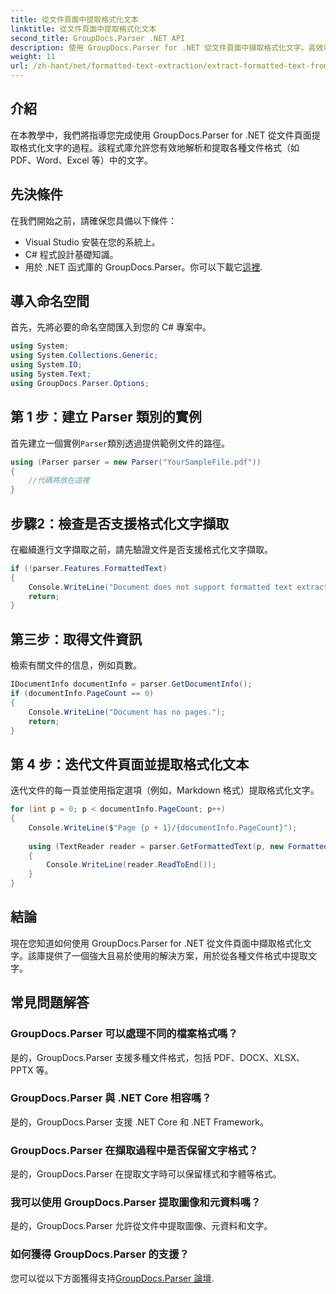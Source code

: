 ```yaml
---
title: 從文件頁面中提取格式化文本
linktitle: 從文件頁面中提取格式化文本
second_title: GroupDocs.Parser .NET API
description: 使用 GroupDocs.Parser for .NET 從文件頁面中擷取格式化文字。高效可靠的文字擷取解決方案。
weight: 11
url: /zh-hant/net/formatted-text-extraction/extract-formatted-text-from-document-page/
---
```

## 介紹
在本教學中，我們將指導您完成使用 GroupDocs.Parser for .NET 從文件頁面提取格式化文字的過程。該程式庫允許您有效地解析和提取各種文件格式（如 PDF、Word、Excel 等）中的文字。
## 先決條件
在我們開始之前，請確保您具備以下條件：
- Visual Studio 安裝在您的系統上。
- C# 程式設計基礎知識。
- 用於 .NET 函式庫的 GroupDocs.Parser。你可以下載它[這裡](https://releases.groupdocs.com/parser/net/).

## 導入命名空間
首先，先將必要的命名空間匯入到您的 C# 專案中。
```csharp
using System;
using System.Collections.Generic;
using System.IO;
using System.Text;
using GroupDocs.Parser.Options;
```
## 第 1 步：建立 Parser 類別的實例
首先建立一個實例`Parser`類別透過提供範例文件的路徑。
```csharp
using (Parser parser = new Parser("YourSampleFile.pdf"))
{
    //代碼將放在這裡
}
```
## 步驟2：檢查是否支援格式化文字擷取
在繼續進行文字擷取之前，請先驗證文件是否支援格式化文字擷取。
```csharp
if (!parser.Features.FormattedText)
{
    Console.WriteLine("Document does not support formatted text extraction.");
    return;
}
```
## 第三步：取得文件資訊
檢索有關文件的信息，例如頁數。
```csharp
IDocumentInfo documentInfo = parser.GetDocumentInfo();
if (documentInfo.PageCount == 0)
{
    Console.WriteLine("Document has no pages.");
    return;
}
```
## 第 4 步：迭代文件頁面並提取格式化文本
迭代文件的每一頁並使用指定選項（例如，Markdown 格式）提取格式化文字。
```csharp
for (int p = 0; p < documentInfo.PageCount; p++)
{
    Console.WriteLine($"Page {p + 1}/{documentInfo.PageCount}");
    
    using (TextReader reader = parser.GetFormattedText(p, new FormattedTextOptions(FormattedTextMode.Markdown)))
    {
        Console.WriteLine(reader.ReadToEnd());
    }
}
```

## 結論
現在您知道如何使用 GroupDocs.Parser for .NET 從文件頁面中擷取格式化文字。該庫提供了一個強大且易於使用的解決方案，用於從各種文件格式中提取文字。

## 常見問題解答
### GroupDocs.Parser 可以處理不同的檔案格式嗎？
是的，GroupDocs.Parser 支援多種文件格式，包括 PDF、DOCX、XLSX、PPTX 等。
### GroupDocs.Parser 與 .NET Core 相容嗎？
是的，GroupDocs.Parser 支援 .NET Core 和 .NET Framework。
### GroupDocs.Parser 在擷取過程中是否保留文字格式？
是的，GroupDocs.Parser 在提取文字時可以保留樣式和字體等格式。
### 我可以使用 GroupDocs.Parser 提取圖像和元資料嗎？
是的，GroupDocs.Parser 允許從文件中提取圖像、元資料和文字。
### 如何獲得 GroupDocs.Parser 的支援？
您可以從以下方面獲得支持[GroupDocs.Parser 論壇](https://forum.groupdocs.com/c/parser/17).